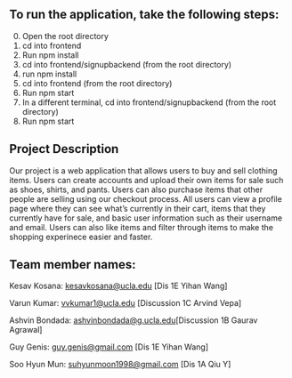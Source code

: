 ## To run the application, take the following steps:

0. Open the root directory
1. cd into frontend
2. Run npm install
3. cd into frontend/signupbackend (from the root directory)
4. run npm install
5. cd into frontend (from the root directory)
6. Run npm start
7. In a different terminal, cd into frontend/signupbackend (from the root directory)
8. Run npm start

## Project Description
Our project is a web application that allows users to buy and sell clothing items. Users can create accounts and upload their own items for sale such as shoes, shirts, and pants. Users can also purchase items that other people are selling using our checkout process. All users can view a profile page where they can see what’s currently in their cart, items that they currently have for sale, and basic user information such as their username and email. Users can also like items and filter through items to make the shopping experinece easier and faster.



## Team member names: 
Kesav Kosana: kesavkosana@ucla.edu [Dis 1E Yihan Wang]

Varun Kumar: vvkumar1@ucla.edu [Discussion 1C Arvind Vepa]

Ashvin Bondada: ashvinbondada@g.ucla.edu[Discussion 1B Gaurav Agrawal]

Guy Genis: guy.genis@gmail.com [Dis 1E Yihan Wang]

Soo Hyun Mun: suhyunmoon1998@gmail.com [Dis 1A Qiu Y]
